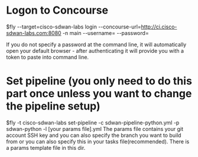 Logon to Concourse
==================
$fly --target=cisco-sdwan-labs login --concourse-url=http://ci.cisco-sdwan-labs.com:8080 -n main --username= --password=

If you do not specify a password at the command line, it will automatically open your default browser - after authenticating
it will provide you with a token to paste into command line.

Set pipeline (you only need to do this part once unless you want to change the pipeline setup)
=========
$fly -t cisco-sdwan-labs set-pipeline -c sdwan-pipeline-python.yml -p sdwan-python -l [your params file].yml
The params file contains your git account SSH key and you can also specify the branch you want to build from
or you can also specify this in your tasks file(recommended). There is a params template file in this dir.

